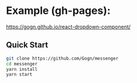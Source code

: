 # Example (gh-pages):
https://gogn.github.io/react-dropdown-component/

## Quick Start

```bash
git clone https://github.com/Gogn/messenger
cd messenger
yarn install
yarn start
```
